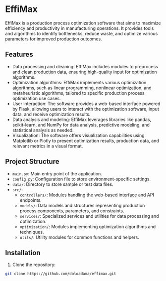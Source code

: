 # EffiMax

EffiMax is a production process optimization software that aims to maximize efficiency and productivity in manufacturing operations. It provides tools and algorithms to identify bottlenecks, reduce waste, and optimize various parameters for improved production outcomes.

## Features

- Data processing and cleaning: EffiMax includes modules to preprocess and clean production data, ensuring high-quality input for optimization algorithms.
- Optimization algorithms: EffiMax implements various optimization algorithms, such as linear programming, nonlinear optimization, and metaheuristic algorithms, tailored to specific production process optimization use cases.
- User interaction: The software provides a web-based interface powered by Flask, allowing users to interact with the optimization software, input data, and receive optimization results.
- Data analysis and modeling: EffiMax leverages libraries like pandas, scikit-learn, and NumPy for data analysis, predictive modeling, and statistical analysis as needed.
- Visualization: The software offers visualization capabilities using Matplotlib or Plotly to present optimization results, production data, and relevant metrics in a visual format.

## Project Structure

- `main.py`: Main entry point of the application.
- `config.py`: Configuration file to store environment-specific settings.
- `data/`: Directory to store sample or test data files.
- `src/`:
  - `controllers/`: Modules handling the web-based interface and API endpoints.
  - `models/`: Data models and structures representing production process components, parameters, and constraints.
  - `services/`: Specialized services and utilities for data processing and optimization.
  - `optimization/`: Modules implementing optimization algorithms and techniques.
  - `utils/`: Utility modules for common functions and helpers.

## Installation

1. Clone the repository:

```bash
git clone https://github.com/doloadama/effimax.git
